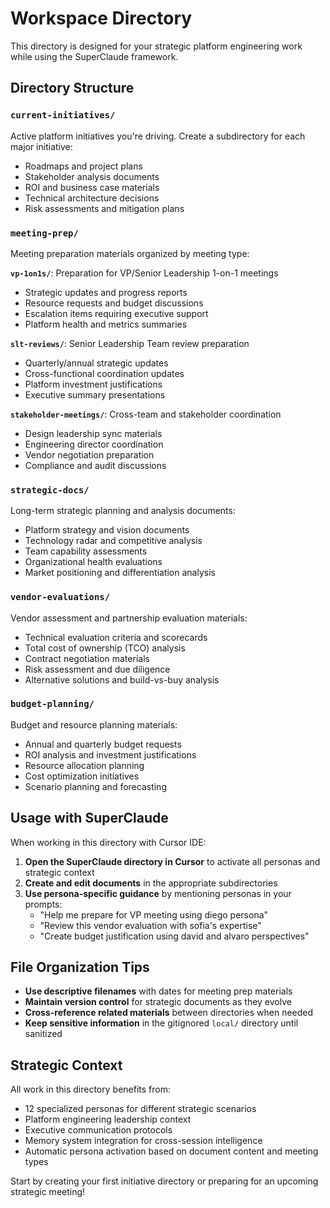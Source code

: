 # Workspace Directory

This directory is designed for your strategic platform engineering work while using the SuperClaude framework.

## Directory Structure

### `current-initiatives/`
Active platform initiatives you're driving. Create a subdirectory for each major initiative:
- Roadmaps and project plans
- Stakeholder analysis documents
- ROI and business case materials
- Technical architecture decisions
- Risk assessments and mitigation plans

### `meeting-prep/`
Meeting preparation materials organized by meeting type:

**`vp-1on1s/`**: Preparation for VP/Senior Leadership 1-on-1 meetings
- Strategic updates and progress reports
- Resource requests and budget discussions
- Escalation items requiring executive support
- Platform health and metrics summaries

**`slt-reviews/`**: Senior Leadership Team review preparation
- Quarterly/annual strategic updates
- Cross-functional coordination updates
- Platform investment justifications
- Executive summary presentations

**`stakeholder-meetings/`**: Cross-team and stakeholder coordination
- Design leadership sync materials
- Engineering director coordination
- Vendor negotiation preparation
- Compliance and audit discussions

### `strategic-docs/`
Long-term strategic planning and analysis documents:
- Platform strategy and vision documents
- Technology radar and competitive analysis
- Team capability assessments
- Organizational health evaluations
- Market positioning and differentiation analysis

### `vendor-evaluations/`
Vendor assessment and partnership evaluation materials:
- Technical evaluation criteria and scorecards
- Total cost of ownership (TCO) analysis
- Contract negotiation materials
- Risk assessment and due diligence
- Alternative solutions and build-vs-buy analysis

### `budget-planning/`
Budget and resource planning materials:
- Annual and quarterly budget requests
- ROI analysis and investment justifications
- Resource allocation planning
- Cost optimization initiatives
- Scenario planning and forecasting

## Usage with SuperClaude

When working in this directory with Cursor IDE:

1. **Open the SuperClaude directory in Cursor** to activate all personas and strategic context
2. **Create and edit documents** in the appropriate subdirectories
3. **Use persona-specific guidance** by mentioning personas in your prompts:
   - "Help me prepare for VP meeting using diego persona"
   - "Review this vendor evaluation with sofia's expertise"
   - "Create budget justification using david and alvaro perspectives"

## File Organization Tips

- **Use descriptive filenames** with dates for meeting prep materials
- **Maintain version control** for strategic documents as they evolve
- **Cross-reference related materials** between directories when needed
- **Keep sensitive information** in the gitignored `local/` directory until sanitized

## Strategic Context

All work in this directory benefits from:
- 12 specialized personas for different strategic scenarios
- Platform engineering leadership context
- Executive communication protocols
- Memory system integration for cross-session intelligence
- Automatic persona activation based on document content and meeting types

Start by creating your first initiative directory or preparing for an upcoming strategic meeting!